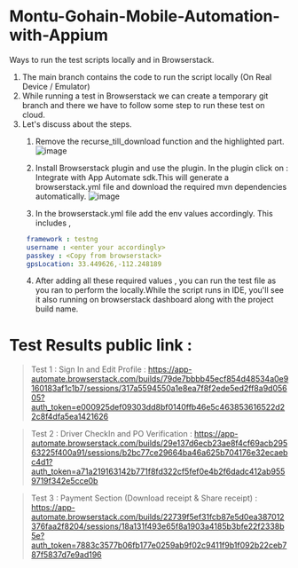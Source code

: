 # Montu-Gohain-Mobile-Automation-with-Appium

Ways to run the test scripts locally and in Browserstack.

1. The main branch contains the code to run the script locally (On Real Device / Emulator)
2. While running a test in Browserstack we can create a temporary git branch and there we have to follow some step to run these test on cloud.
3. Let's discuss about the steps.
   1. Remove the recurse_till_download function and the highlighted part.
      ![image](https://github.com/Montu-Gohain/Montu-Gohain-Mobile-Automation-with-Appium/assets/76866991/9b54efd0-9af0-4ac4-a27c-aee6c53f4978)

   2. Install Browserstack plugin and use the plugin. In the plugin click on : Integrate with App Automate sdk.This will generate a browserstack.yml file and download the required mvn dependencies automatically.
      ![image](https://github.com/Montu-Gohain/Montu-Gohain-Mobile-Automation-with-Appium/assets/76866991/f764c12f-1d0d-4a4a-8e57-5f58fa81863f)
   3. In the browserstack.yml file add the env values accordingly. This includes , 
     ```yml
      framework : testng
      username : <enter your accordingly>
      passkey : <Copy from browserstack>
      gpsLocation: 33.449626,-112.248189
     ```
   4. After adding all these required values , you can run the test file as you ran to perform the locally.While the script runs in IDE, you'll see it also running on browserstack dashboard along with the project build name.



# Test Results public link : 

 >  Test 1 : Sign In and Edit Profile : 
https://app-automate.browserstack.com/builds/79de7bbbb45ecf854d48534a0e9160183af1c1b7/sessions/317a5594550a1e8ea7f8f2ede5ed2ff8a9d05605?auth_token=e000925def09303dd8bf0140ffb46e5c463853616522d22c8f4dfa5ea1421626

 >  Test 2 : Driver CheckIn and PO Verification : https://app-automate.browserstack.com/builds/29e137d6ecb23ae8f4cf69acb29563225f400a91/sessions/b2bc77ce29664ba46a625b704176e32ecaebc4d1?auth_token=a71a219163142b771f8fd322cf5fef0e4b2f6dadc412ab9559719f342e5cce0b
 
 >  Test 3 : Payment Section (Download receipt & Share receipt) :  https://app-automate.browserstack.com/builds/22739f5ef31fcb87e5d0ea387012376faa2f8204/sessions/18a131f493e65f8a1903a4185b3bfe22f2338b5e?auth_token=7883c3577b06fb177e0259ab9f02c9411f9b1f092b22ceb787f5837d7e9ad196